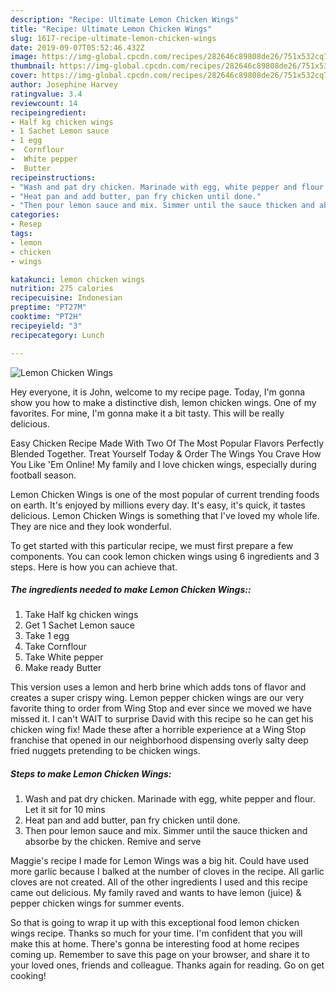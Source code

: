 ```yaml
---
description: "Recipe: Ultimate Lemon Chicken Wings"
title: "Recipe: Ultimate Lemon Chicken Wings"
slug: 1617-recipe-ultimate-lemon-chicken-wings
date: 2019-09-07T05:52:46.432Z
image: https://img-global.cpcdn.com/recipes/282646c89808de26/751x532cq70/lemon-chicken-wings-recipe-main-photo.jpg
thumbnail: https://img-global.cpcdn.com/recipes/282646c89808de26/751x532cq70/lemon-chicken-wings-recipe-main-photo.jpg
cover: https://img-global.cpcdn.com/recipes/282646c89808de26/751x532cq70/lemon-chicken-wings-recipe-main-photo.jpg
author: Josephine Harvey
ratingvalue: 3.4
reviewcount: 14
recipeingredient:
- Half kg chicken wings
- 1 Sachet Lemon sauce
- 1 egg
-  Cornflour
-  White pepper
-  Butter
recipeinstructions:
- "Wash and pat dry chicken. Marinade with egg, white pepper and flour. Let it sit for 10 mins"
- "Heat pan and add butter, pan fry chicken until done."
- "Then pour lemon sauce and mix. Simmer until the sauce thicken and absorbe by the chicken. Remive and serve"
categories:
- Resep
tags:
- lemon
- chicken
- wings

katakunci: lemon chicken wings
nutrition: 275 calories
recipecuisine: Indonesian
preptime: "PT27M"
cooktime: "PT2H"
recipeyield: "3"
recipecategory: Lunch

---
```



![Lemon Chicken Wings](https://img-global.cpcdn.com/recipes/282646c89808de26/751x532cq70/lemon-chicken-wings-recipe-main-photo.jpg)

Hey everyone, it is John, welcome to my recipe page. Today, I'm gonna show you how to make a distinctive dish, lemon chicken wings. One of my favorites. For mine, I'm gonna make it a bit tasty. This will be really delicious.

Easy Chicken Recipe Made With Two Of The Most Popular Flavors Perfectly Blended Together. Treat Yourself Today &amp; Order The Wings You Crave How You Like &#39;Em Online! My family and I love chicken wings, especially during football season.

Lemon Chicken Wings is one of the most popular of current trending foods on earth. It's enjoyed by millions every day. It's easy, it's quick, it tastes delicious. Lemon Chicken Wings is something that I've loved my whole life. They are nice and they look wonderful.


To get started with this particular recipe, we must first prepare a few components. You can cook lemon chicken wings using 6 ingredients and 3 steps. Here is how you can achieve that.

##### The ingredients needed to make Lemon Chicken Wings::

1. Take Half kg chicken wings
1. Get 1 Sachet Lemon sauce
1. Take 1 egg
1. Take  Cornflour
1. Take  White pepper
1. Make ready  Butter


This version uses a lemon and herb brine which adds tons of flavor and creates a super crispy wing. Lemon pepper chicken wings are our very favorite thing to order from Wing Stop and ever since we moved we have missed it. I can&#39;t WAIT to surprise David with this recipe so he can get his chicken wing fix! Made these after a horrible experience at a Wing Stop franchise that opened in our neighborhood dispensing overly salty deep fried nuggets pretending to be chicken wings. 

##### Steps to make Lemon Chicken Wings:

1. Wash and pat dry chicken. Marinade with egg, white pepper and flour. Let it sit for 10 mins
1. Heat pan and add butter, pan fry chicken until done.
1. Then pour lemon sauce and mix. Simmer until the sauce thicken and absorbe by the chicken. Remive and serve


Maggie&#39;s recipe I made for Lemon Wings was a big hit. Could have used more garlic because I balked at the number of cloves in the recipe. All garlic cloves are not created. All of the other ingredients I used and this recipe came out delicious. My family raved and wants to have lemon (juice) &amp; pepper chicken wings for summer events. 

So that is going to wrap it up with this exceptional food lemon chicken wings recipe. Thanks so much for your time. I'm confident that you will make this at home. There's gonna be interesting food at home recipes coming up. Remember to save this page on your browser, and share it to your loved ones, friends and colleague. Thanks again for reading. Go on get cooking!
